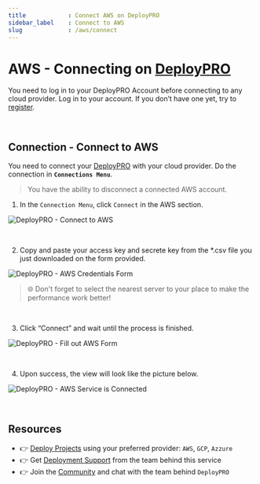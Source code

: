 ```yaml
---
title            : Connect AWS on DeployPRO
sidebar_label    : Connect to AWS
slug             : /aws/connect
---
```


# AWS - Connecting on [DeployPRO](https://deploypro.dev)

You need to log in to your DeployPRO Account before connecting to any cloud provider. Log in to your account. If you don’t have one yet, try to [register](https://www.docs.deploypro.dev/app-platform-do/intro).


<br />

## Connection - Connect to AWS
You need to connect your [DeployPRO](https://deploypro.dev/) with your cloud provider. Do the connection in **`Connections Menu`**.

> You have the ability to disconnect a connected AWS account.

1. In the `Connection Menu`, click `Connect` in the AWS section.

  ![DeployPRO - Connect to AWS](https://github.com/app-generator/deploypro-docs/assets/46531367/99fcac15-c2d3-4d77-876c-d5b64a881bdd)

<br />

2. Copy and paste your access key and secrete key from the *.csv file you just downloaded on the form provided.

  ![DeployPRO - AWS Credentials Form](https://github.com/app-generator/deploypro-docs/assets/46531367/354abcb6-fc03-467f-8b29-2e35ca23bbc9)

  > 🌐 Don't forget to select the nearest server to your place to make the performance work better!

<br />

3. Click “Connect” and wait until the process is finished.

  ![DeployPRO - Fill out AWS Form](https://github.com/app-generator/deploypro-docs/assets/46531367/536e6fda-026c-44cc-8094-21ffbca85837)

<br />

4. Upon success, the view will look like the picture below.

  ![DeployPRO - AWS Service is Connected](https://github.com/app-generator/deploypro-docs/assets/46531367/2af5f840-215e-4d9a-9c51-15db5d1f3eea)

<br />

## Resources

- 👉 [Deploy Projects](https://deploypro.dev/) using your preferred provider: `AWS`, `GCP`, `Azzure`
- 👉 Get [Deployment Support](https://deploypro.dev/support/) from the team behind this service
- 👉 Join the [Community](https://discord.gg/qQhjQZhnur) and chat with the team behind `DeployPRO`
